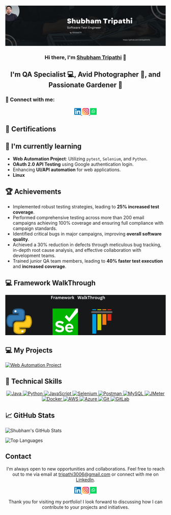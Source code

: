 <p align="center">
  <img src="https://github.com/sktripathiinfo/sktripathiinfo/blob/main/Black%20Minimal%20Business%20Personal%20Profile%20Linkedin%20Banner.png" />
</p>
<h3 align="center" class="heading-element" dir="auto">Hi there, I'm <a href="https://www.linkedin.com/in/sktripathi/" rel="nofollow">Shubham Tripathi</a> 👋</h3>

<h2 align="center" class="heading-element" dir="auto">I'm QA Specialist 💻, Avid Photographer 📸, and Passionate Gardener 🌱</h2>


<h3 class="heading-element" dir="auto">🤝 Connect with me:</h3>

<p align="center">
  <p align="center" dir="auto">
  <a href="https://www.linkedin.com/in/sktripathi" rel="nofollow">
    <img src="https://github.com/sktripathiinfo/sktripathiinfo/blob/main/linkedin.svg" alt="Shubham Tripathi | LinkedIn" width="21px" style="max-width: 100%;">
  </a>
  <a href="https://instagram.com/S.k_tripathi" rel="nofollow">
    <img src="https://github.com/sktripathiinfo/sktripathiinfo/blob/main/instagram.svg" alt="S.k_tripathi | Instagram" width="21px" style="max-width: 100%;">
  </a>
  <a href="https://api.whatsapp.com/send?phone=9648424090&text=Hello" rel="nofollow">
    <img src="https://github.com/sktripathiinfo/sktripathiinfo/blob/main/whatsapp.png" alt="Shubham Tripathi | Whatsapp" width="21px" style="max-width: 100%;">
  </a>
</p>
</p>
<h2 class="heading-element" dir="auto">🥇 Certifications</h2>

<p align="center">
  
</p>


<h2 class="heading-element" dir="auto">🌱 I'm currently learning</h2>

- **Web Automation Project**: Utilizing `pytest`, `Selenium`, and `Python`.
- **OAuth 2.0 API Testing** using Google authentication login.
- Enhancing **UI/API automation** for web applications.
- **Linux**
<h2 class="heading-element" dir="auto">🏆 Achievements</h2>


- Implemented robust testing strategies, leading to **25% increased test coverage**.
- Performed comprehensive testing across more than 200 email campaigns achieving 100% coverage and ensuring full compliance 
  with campaign standards.
- Identified critical bugs in major campaigns, improving **overall software quality**.
- Achieved a 30% reduction in defects through meticulous bug tracking, in-depth root cause analysis, and effective collaboration with development teams.
- Trained junior QA team members, leading to **40% faster test execution** and **increased coverage**.
  
<h2 class="heading-element" dir="auto">💻 Framework WalkThrough</h2>
  <img src="https://github.com/sktripathiinfo/sktripathiinfo/blob/main/Framework.png" />


<h2 class="heading-element" dir="auto">💻 My Projects</h2>
  <a href="https://github.com/sktripathiinfo/WebAutomation">
  <img src="https://github-readme-stats.vercel.app/api/pin/?username=sktripathiinfo&repo=WebAutomation" alt="Web Automation Project" style="max-width: 100%;">
</a>
   









<h2 class="heading-element" dir="auto">💼 Technical Skills</h2>


<p align="center" dir="auto">
  <a target="_blank" rel="noopener noreferrer nofollow" href="https://img.shields.io/badge/Java-007396?style=for-the-badge&logo=java&logoColor=white">
    <img src="https://img.shields.io/badge/Java-007396?style=for-the-badge&logo=java&logoColor=white" alt="Java">
  </a>
  <a target="_blank" rel="noopener noreferrer nofollow" href="https://img.shields.io/badge/Python-3776AB?style=for-the-badge&logo=python&logoColor=white">
    <img src="https://img.shields.io/badge/Python-3776AB?style=for-the-badge&logo=python&logoColor=white" alt="Python">
  </a>
  <a target="_blank" rel="noopener noreferrer nofollow" href="https://img.shields.io/badge/JavaScript-F7DF1E?style=for-the-badge&logo=javascript&logoColor=black">
    <img src="https://img.shields.io/badge/JavaScript-F7DF1E?style=for-the-badge&logo=javascript&logoColor=black" alt="JavaScript">
  </a>
  <a target="_blank" rel="noopener noreferrer nofollow" href="https://img.shields.io/badge/Selenium-43B02A?style=for-the-badge&logo=selenium&logoColor=white">
    <img src="https://img.shields.io/badge/Selenium-43B02A?style=for-the-badge&logo=selenium&logoColor=white" alt="Selenium">
  </a>
  <a target="_blank" rel="noopener noreferrer nofollow" href="https://img.shields.io/badge/Postman-FF6C37?style=for-the-badge&logo=postman&logoColor=white">
    <img src="https://img.shields.io/badge/Postman-FF6C37?style=for-the-badge&logo=postman&logoColor=white" alt="Postman">
  </a>
  <a target="_blank" rel="noopener noreferrer nofollow" href="https://img.shields.io/badge/MySQL-4479A1?style=for-the-badge&logo=mysql&logoColor=white">
    <img src="https://img.shields.io/badge/MySQL-4479A1?style=for-the-badge&logo=mysql&logoColor=white" alt="MySQL">
  </a>
  <a target="_blank" rel="noopener noreferrer nofollow" href="https://img.shields.io/badge/JMeter-D22128?style=for-the-badge&logo=apache-jmeter&logoColor=white">
    <img src="https://img.shields.io/badge/JMeter-D22128?style=for-the-badge&logo=apache-jmeter&logoColor=white" alt="JMeter">
  </a>
  <a target="_blank" rel="noopener noreferrer nofollow" href="https://img.shields.io/badge/Docker-2496ED?style=for-the-badge&logo=docker&logoColor=white">
    <img src="https://img.shields.io/badge/Docker-2496ED?style=for-the-badge&logo=docker&logoColor=white" alt="Docker">
  </a>
  <a target="_blank" rel="noopener noreferrer nofollow" href="https://img.shields.io/badge/AWS-232F3E?style=for-the-badge&logo=amazon-aws&logoColor=white">
    <img src="https://img.shields.io/badge/AWS-232F3E?style=for-the-badge&logo=amazon-aws&logoColor=white" alt="AWS">
  </a>
  <a target="_blank" rel="noopener noreferrer nofollow" href="https://img.shields.io/badge/Azure-0089D6?style=for-the-badge&logo=microsoft-azure&logoColor=white">
    <img src="https://img.shields.io/badge/Azure-0089D6?style=for-the-badge&logo=microsoft-azure&logoColor=white" alt="Azure">
  </a>
  <a target="_blank" rel="noopener noreferrer nofollow" href="https://img.shields.io/badge/Git-F05032?style=for-the-badge&logo=git&logoColor=white">
    <img src="https://img.shields.io/badge/Git-F05032?style=for-the-badge&logo=git&logoColor=white" alt="Git">
  </a>
  <a target="_blank" rel="noopener noreferrer nofollow" href="https://img.shields.io/badge/GitLab-FCA121?style=for-the-badge&logo=gitlab&logoColor=white">
    <img src="https://img.shields.io/badge/GitLab-FCA121?style=for-the-badge&logo=gitlab&logoColor=white" alt="GitLab">
  </a>
</p>

<h2 class="heading-element" dir="auto">📈 GitHub Stats</h2>


<p align="left">
  <img src="https://github-readme-stats.vercel.app/api?username=Sktripathiinfo&show_icons=true&theme=default" alt="Shubham's GitHub Stats"/>
</p>

<p align="left">
  <img src="https://github-readme-stats.vercel.app/api/top-langs/?username=Sktripathiinfo&layout=compact&theme=default" alt="Top Languages"/>
</p>

<h2 align="left" class="heading-element" dir="auto">Contact</h2>
<p align="center" dir="auto">
  I'm always open to new opportunities and collaborations. Feel free to reach out to me via email at 
  <a href="mailto:tripathi3006@gmail.com">tripathi3006@gmail.com</a> or connect with me on 
  <a href="https://www.linkedin.com/in/sktripathi" rel="nofollow">LinkedIn</a>.
</p>
<p align="center">
  <p align="center" dir="auto">
  <a href="https://www.linkedin.com/in/sktripathi" rel="nofollow">
    <img src="https://github.com/sktripathiinfo/sktripathiinfo/blob/main/linkedin.svg" alt="Shubham Tripathi | LinkedIn" width="21px" style="max-width: 100%;">
  </a>
  <a href="https://instagram.com/S.k_tripathi" rel="nofollow">
    <img src="https://github.com/sktripathiinfo/sktripathiinfo/blob/main/instagram.svg" alt="S.k_tripathi | Instagram" width="21px" style="max-width: 100%;">
  </a>
  <a href="https://api.whatsapp.com/send?phone=9648424090&text=Hello" rel="nofollow">
    <img src="https://github.com/sktripathiinfo/sktripathiinfo/blob/main/whatsapp.png" alt="Shubham Tripathi | Whatsapp" width="21px" style="max-width: 100%;">
  </a>
</p>
</p>
<p align="center" dir="auto">
  Thank you for visiting my portfolio! I look forward to discussing how I can contribute to your projects and initiatives.
</p>

